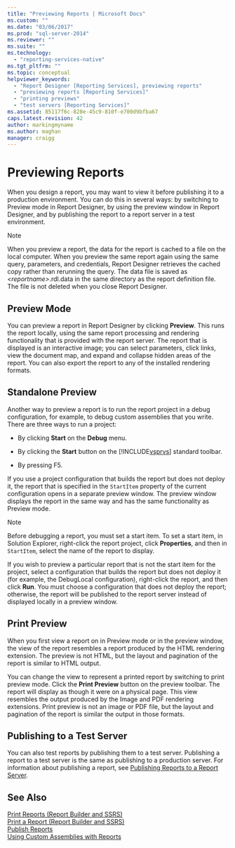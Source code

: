 ```yaml
---
title: "Previewing Reports | Microsoft Docs"
ms.custom: ""
ms.date: "03/06/2017"
ms.prod: "sql-server-2014"
ms.reviewer: ""
ms.suite: ""
ms.technology: 
  - "reporting-services-native"
ms.tgt_pltfrm: ""
ms.topic: conceptual
helpviewer_keywords: 
  - "Report Designer [Reporting Services], previewing reports"
  - "previewing reports [Reporting Services]"
  - "printing previews"
  - "test servers [Reporting Services]"
ms.assetid: 85117f6c-828e-45c9-810f-e700d9bfba67
caps.latest.revision: 42
author: markingmyname
ms.author: maghan
manager: craigg
---
```

# Previewing Reports
  When you design a report, you may want to view it before publishing it to a production environment. You can do this in several ways: by switching to Preview mode in Report Designer, by using the preview window in Report Designer, and by publishing the report to a report server in a test environment.  
  
> [!NOTE]  
>  When you preview a report, the data for the report is cached to a file on the local computer. When you preview the same report again using the same query, parameters, and credentials, Report Designer retrieves the cached copy rather than rerunning the query. The data file is saved as *\<reportname>*.rdl.data in the same directory as the report definition file. The file is not deleted when you close Report Designer.  
  
## Preview Mode  
 You can preview a report in Report Designer by clicking **Preview**. This runs the report locally, using the same report processing and rendering functionality that is provided with the report server. The report that is displayed is an interactive image; you can select parameters, click links, view the document map, and expand and collapse hidden areas of the report. You can also export the report to any of the installed rendering formats.  
  
## Standalone Preview  
 Another way to preview a report is to run the report project in a debug configuration, for example, to debug custom assemblies that you write. There are three ways to run a project:  
  
-   By clicking **Start** on the **Debug** menu.  
  
-   By clicking the **Start** button on the [!INCLUDE[vsprvs](../../includes/vsprvs-md.md)] standard toolbar.  
  
-   By pressing F5.  
  
 If you use a project configuration that builds the report but does not deploy it, the report that is specified in the `StartItem` property of the current configuration opens in a separate preview window. The preview window displays the report in the same way and has the same functionality as Preview mode.  
  
> [!NOTE]  
>  Before debugging a report, you must set a start item. To set a start item, in Solution Explorer, right-click the report project, click **Properties**, and then in `StartItem`, select the name of the report to display.  
  
 If you wish to preview a particular report that is not the start item for the project, select a configuration that builds the report but does not deploy it (for example, the DebugLocal configuration), right-click the report, and then click **Run**. You must choose a configuration that does not deploy the report; otherwise, the report will be published to the report server instead of displayed locally in a preview window.  
  
## Print Preview  
 When you first view a report on in Preview mode or in the preview window, the view of the report resembles a report produced by the HTML rendering extension. The preview is not HTML, but the layout and pagination of the report is similar to HTML output.  
  
 You can change the view to represent a printed report by switching to print preview mode. Click the **Print Preview** button on the preview toolbar. The report will display as though it were on a physical page. This view resembles the output produced by the Image and PDF rendering extensions. Print preview is not an image or PDF file, but the layout and pagination of the report is similar the output in those formats.  
  
## Publishing to a Test Server  
 You can also test reports by publishing them to a test server. Publishing a report to a test server is the same as publishing to a production server. For information about publishing a report, see [Publishing Reports to a Report Server](publishing-reports-to-a-report-server.md).  
  
## See Also  
 [Print Reports &#40;Report Builder and SSRS&#41;](../report-builder/print-reports-report-builder-and-ssrs.md)   
 [Print a Report &#40;Report Builder and SSRS&#41;](../report-builder/print-a-report-report-builder-and-ssrs.md)   
 [Publish Reports](../publish-reports.md)   
 [Using Custom Assemblies with Reports](../custom-assemblies/using-custom-assemblies-with-reports.md)  
  
  
